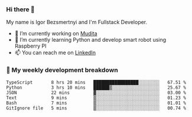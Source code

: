 ### Hi there 👋

My name is Igor Bezsmertnyi and I'm Fullstack Developer.

- 🔭 I’m currently working on [Mudita](https://mudita.com/)
- 🌱 I’m currently learning Python and develop smart robot using Raspberry PI
- 📫 You can reach me on [LinkedIn](https://www.linkedin.com/in/igor-bezsmertnyi-529522114/)

### 🧮 My weekly development breakdown
<!--START_SECTION:waka-->

```text
TypeScript       8 hrs 20 mins   █████████████████░░░░░░░░   67.51 %
Python           3 hrs 10 mins   ██████▒░░░░░░░░░░░░░░░░░░   25.67 %
JSON             22 mins         ▓░░░░░░░░░░░░░░░░░░░░░░░░   03.00 %
Text             9 mins          ▒░░░░░░░░░░░░░░░░░░░░░░░░   01.23 %
Bash             7 mins          ▒░░░░░░░░░░░░░░░░░░░░░░░░   01.01 %
GitIgnore file   5 mins          ▒░░░░░░░░░░░░░░░░░░░░░░░░   00.74 %
```

<!--END_SECTION:waka-->

<!--
**igorbezsmertnyi/igorbezsmertnyi** is a ✨ _special_ ✨ repository because its `README.md` (this file) appears on your GitHub profile.

Here are some ideas to get you started:

- 🔭 I’m currently working on ...
- 🌱 I’m currently learning ...
- 👯 I’m looking to collaborate on ...
- 🤔 I’m looking for help with ...
- 💬 Ask me about ...
- 📫 How to reach me: ...
- 😄 Pronouns: ...
- ⚡ Fun fact: ...
-->
